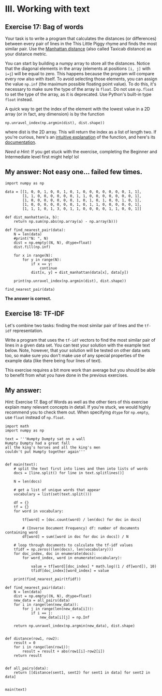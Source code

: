 # III. Working with text

## Exercise 17: Bag of words 

Your task is to write a program that calculates the distances (or differences) between every pair of lines in the This Little Piggy rhyme and finds the most similar pair. Use the [Manhattan distance](https://en.wikipedia.org/wiki/Taxicab_geometry) (also called Taxicab distance) as your distance metric.

You can start by building a numpy array to store all the distances. Notice that the diagonal elements in the array (elements at positions `[i, j]` with `i=j`) will be equal to zero. This happens because the program will compare every row also with itself. To avoid selecting those elements, you can assign the value `np.inf` (the maximum possible floating point value). To do this, it's necessary to make sure the type of the array is `float`. Do not use `np.float` to set the type of the array, as it is deprecated. Use Python's built-in type `float` instead.

A quick way to get the index of the element with the lowest value in a 2D array (or in fact, any dimension) is by the function

`np.unravel_index(np.argmin(dist), dist.shape))`

where dist is the 2D array. This will return the index as a list of length two. If you're curious, here's an [intuitive explanation](https://stackoverflow.com/q/48135736) of the function, and here's its [documentation](https://numpy.org/doc/stable/reference/generated/numpy.unravel_index.html).

*Need a Hint:* If you get stuck with the exercise, completing the Beginner and Intermediate level first might help! lol

## My answer: Not easy one... failed few times.

```
import numpy as np

data = [[1, 0, 0, 1, 0, 0, 1, 0, 1, 0, 0, 0, 0, 0, 0, 0, 1, 1],
        [1, 1, 0, 0, 0, 0, 0, 0, 1, 1, 0, 0, 0, 0, 0, 0, 0, 1],
        [1, 0, 0, 0, 0, 0, 0, 0, 1, 0, 1, 0, 1, 0, 0, 1, 0, 1],
        [1, 0, 0, 0, 0, 0, 0, 0, 1, 0, 1, 1, 0, 0, 0, 0, 0, 1],
        [1, 1, 1, 0, 1, 3, 0, 1, 1, 0, 0, 0, 0, 1, 1, 0, 0, 1]]

def dist_manhattan(a, b):
    return np.sum(np.abs(np.array(a) - np.array(b)))

def find_nearest_pair(data):
    N = len(data)
    #print("N: ", N)
    dist = np.empty((N, N), dtype=float)
    dist.fill(np.inf)
    
    for x in range(N):
        for y in range(N):
            if x == y:
                continue
            dist[x, y] = dist_manhattan(data[x], data[y])
 
    print(np.unravel_index(np.argmin(dist), dist.shape))

find_nearest_pair(data)
```

**The answer is correct.**

## Exercise 18: TF-IDF

Let's combine two tasks: finding the most similar pair of lines and the `tf-idf` representation.

Write a program that uses the `tf-idf` vectors to find the most similar pair of lines in a given data set. You can test your solution with the example text below. Note, however, that your solution will be tested on other data sets too, so make sure you don't make use of any special properties of the example data (like there being four lines of text).

This exercise requires a bit more work than average but you should be able to benefit from what you have done in the previous exercises.

## My answer: 

*Hint:* Exercise 17. Bag of Words as well as the other tiers of this exercise explain many relevant concepts in detail. If you're stuck, we would highly recommend you to check them out. When specifying `dtype` for `np.empty`, use `float` instead of `np.float`.

```
import math
import numpy as np

text = '''Humpty Dumpty sat on a wall
Humpty Dumpty had a great fall
all the king's horses and all the king's men
couldn't put Humpty together again'''


def main(text):
    # split the text first into lines and then into lists of words
    docs = [line.split() for line in text.splitlines()]

    N = len(docs)

    # get a list of unique words that appear
    vocabulary = list(set(text.split()))

    df = {}
    tf = {}
    for word in vocabulary:

        tf[word] = [doc.count(word) / len(doc) for doc in docs]

        # (Inverse Document Frequency) df: number of documents containing word
        df[word] = sum([word in doc for doc in docs]) / N

    # loop through documents to calculate the tf-idf values
    tfidf = np.zeros((len(docs), len(vocabulary)))
    for doc_index, doc in enumerate(docs):
        for word_index, word in enumerate(vocabulary):

            value = tf[word][doc_index] * math.log((1 / df[word]), 10)
            tfidf[doc_index][word_index] = value

    print(find_nearest_pair(tfidf))

def find_nearest_pair(data):
    N = len(data)
    dist = np.empty((N, N), dtype=float)
    new_data = all_pairs(data)
    for i in range(len(new_data)):
        for j in range(len(new_data[i])):
            if i == j:
                new_data[i][j] = np.Inf

    return np.unravel_index(np.argmin(new_data), dist.shape)


def distance(row1, row2):
    result = 0
    for i in range(len(row1)):
        result = result + abs(row1[i]-row2[i])
    return result


def all_pairs(data):
    return [[distance(sent1, sent2) for sent1 in data] for sent2 in data]


main(text)
```



